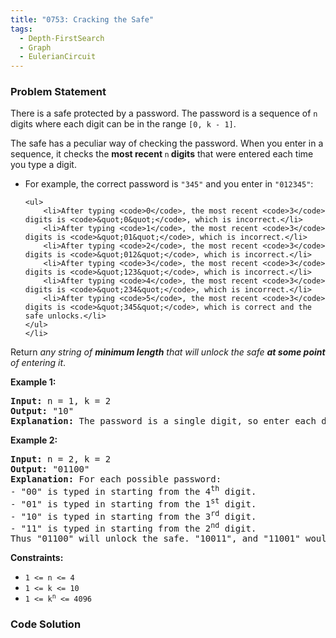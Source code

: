 ```yaml
---
title: "0753: Cracking the Safe"
tags:
  - Depth-FirstSearch
  - Graph
  - EulerianCircuit
---
```

### Problem Statement

<p>There is a safe protected by a password. The password is a sequence of <code>n</code> digits where each digit can be in the range <code>[0, k - 1]</code>.</p>

<p>The safe has a peculiar way of checking the password. When you enter in a sequence, it checks the <strong>most recent </strong><code>n</code><strong> digits</strong> that were entered each time you type a digit.</p>

<ul>
	<li>For example, the correct password is <code>&quot;345&quot;</code> and you enter in <code>&quot;012345&quot;</code>:

	<ul>
		<li>After typing <code>0</code>, the most recent <code>3</code> digits is <code>&quot;0&quot;</code>, which is incorrect.</li>
		<li>After typing <code>1</code>, the most recent <code>3</code> digits is <code>&quot;01&quot;</code>, which is incorrect.</li>
		<li>After typing <code>2</code>, the most recent <code>3</code> digits is <code>&quot;012&quot;</code>, which is incorrect.</li>
		<li>After typing <code>3</code>, the most recent <code>3</code> digits is <code>&quot;123&quot;</code>, which is incorrect.</li>
		<li>After typing <code>4</code>, the most recent <code>3</code> digits is <code>&quot;234&quot;</code>, which is incorrect.</li>
		<li>After typing <code>5</code>, the most recent <code>3</code> digits is <code>&quot;345&quot;</code>, which is correct and the safe unlocks.</li>
	</ul>
	</li>
</ul>

<p>Return <em>any string of <strong>minimum length</strong> that will unlock the safe <strong>at some point</strong> of entering it</em>.</p>


<p><strong class="example">Example 1:</strong></p>

<pre>
<strong>Input:</strong> n = 1, k = 2
<strong>Output:</strong> &quot;10&quot;
<strong>Explanation:</strong> The password is a single digit, so enter each digit. &quot;01&quot; would also unlock the safe.
</pre>

<p><strong class="example">Example 2:</strong></p>

<pre>
<strong>Input:</strong> n = 2, k = 2
<strong>Output:</strong> &quot;01100&quot;
<strong>Explanation:</strong> For each possible password:
- &quot;00&quot; is typed in starting from the 4<sup>th</sup> digit.
- &quot;01&quot; is typed in starting from the 1<sup>st</sup> digit.
- &quot;10&quot; is typed in starting from the 3<sup>rd</sup> digit.
- &quot;11&quot; is typed in starting from the 2<sup>nd</sup> digit.
Thus &quot;01100&quot; will unlock the safe. &quot;10011&quot;, and &quot;11001&quot; would also unlock the safe.
</pre>


<p><strong>Constraints:</strong></p>

<ul>
	<li><code>1 &lt;= n &lt;= 4</code></li>
	<li><code>1 &lt;= k &lt;= 10</code></li>
	<li><code>1 &lt;= k<sup>n</sup> &lt;= 4096</code></li>
</ul>


### Code Solution

```python

```
